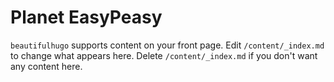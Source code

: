 # Planet EasyPeasy
`beautifulhugo` supports content on your front page. Edit `/content/_index.md` to change what appears here. Delete `/content/_index.md` if you don't want any content here.

